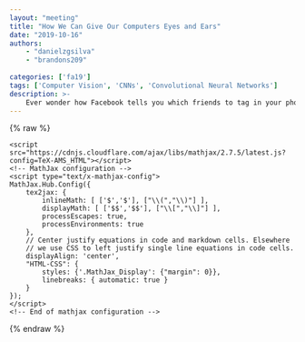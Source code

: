 ```yaml
---
layout: "meeting"
title: "How We Can Give Our Computers Eyes and Ears"
date: "2019-10-16"
authors:
    - "danielzgsilva"
    - "brandons209"
    
categories: ['fa19']
tags: ['Computer Vision', 'CNNs', 'Convolutional Neural Networks']
description: >-
    Ever wonder how Facebook tells you which friends to tag in your photos, or how Siri can even understand your request? In this meeting we'll dive into convolutional neural networks and give you all the tools to build smart systems such as these. Join us in learning how we can grant our  computers the gifts of hearing and sight!
---
```

{% raw %}  <script src="https://cdnjs.cloudflare.com/ajax/libs/require.js/2.1.10/require.min.js"></script>
  <script src="https://cdnjs.cloudflare.com/ajax/libs/jquery/2.0.3/jquery.min.js"></script>

  

  <!-- Load mathjax -->
    <script src="https://cdnjs.cloudflare.com/ajax/libs/mathjax/2.7.5/latest.js?config=TeX-AMS_HTML"></script>
    <!-- MathJax configuration -->
    <script type="text/x-mathjax-config">
    MathJax.Hub.Config({
        tex2jax: {
            inlineMath: [ ['$','$'], ["\\(","\\)"] ],
            displayMath: [ ['$$','$$'], ["\\[","\\]"] ],
            processEscapes: true,
            processEnvironments: true
        },
        // Center justify equations in code and markdown cells. Elsewhere
        // we use CSS to left justify single line equations in code cells.
        displayAlign: 'center',
        "HTML-CSS": {
            styles: {'.MathJax_Display': {"margin": 0}},
            linebreaks: { automatic: true }
        }
    });
    </script>
    <!-- End of mathjax configuration -->
  
 


{% endraw %}